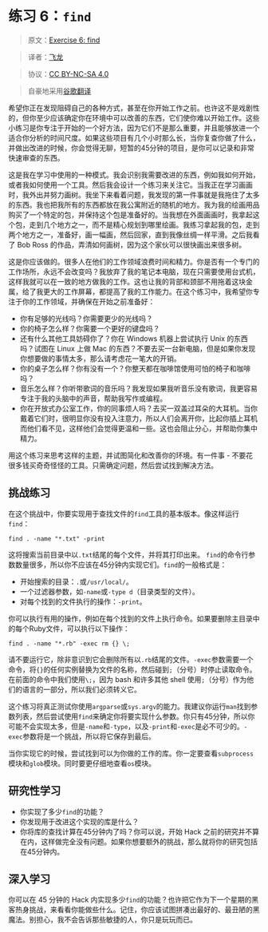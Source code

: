# 练习 6：`find`

> 原文：[Exercise 6: find](https://learncodethehardway.org/more-python-book/ex6.html)

> 译者：[飞龙](https://github.com/wizardforcel)

> 协议：[CC BY-NC-SA 4.0](http://creativecommons.org/licenses/by-nc-sa/4.0/)

> 自豪地采用[谷歌翻译](https://translate.google.cn/)

希望你正在发现阻碍自己的各种方式，甚至在你开始工作之前。也许这不是戏剧性的，但你至少应该确定你在环境中可以改善的东西，它们使你难以开始工作。这些小练习是你专注于开始的一个好方法，因为它们不是那么重要，并且能够放进一个适合你分析的时间尺度。如果这些项目有几个小时那么长，当你复查你做了什么，并做出改进的时候，你会觉得无聊，短暂的45分钟的项目，是你可以记录和非常快速审查的东西。

这是我在学习中使用的一种模式。我会识别我需要改进的东西，例如我如何开始，或者我如何使用一个工具。然后我会设计一个练习来关注它。当我正在学习画画时，我外出并努力画树。我坐下来看着问题，我发现的第一件事就是我拖住了太多的东西。我也把我所有的东西都放在我公寓附近的随机的地方。我为我的绘画用品购买了一个特定的包，并保持这个包是准备好的。当我想在外面画画时，我拿起这个包，走到几个地方之一，而不是精心规划到哪里绘画。我练习拿起我的包，走到两个地方之一，准备好，画一幅画，然后回家，直到我像丝绸一样平滑。之后我看了 Bob Ross 的作品，弄清如何画树，因为这个家伙可以很快画出来很多树。

这是你应该做的。很多人在他们的工作领域浪费时间和精力。你是否有一个专门的工作场所，永远不会改变吗？我放弃了我的笔记本电脑，现在只需要使用台式机，这样我就可以在一致的地方做我的工作。这也让我的背部和颈部不用拖着这块金属，给了我更大的工作屏幕，都提高了我的工作能力。在这个练习中，我希望你专注于你的工作领域，并确保在开始之前准备好：

+   你有足够的光线吗？你需要更少的光线吗？
+   你的椅子怎么样？你需要一个更好的键盘吗？
+   还有什么其他工具妨碍你了？你在 Windows 机器上尝试执行 Unix 的东西吗？试图在 Linux 上做 Mac 的东西？不要去买一台新电脑，但是如果你发现你想要做的事情太多，那么请考虑花一笔大的开销。
+   你的桌子怎么样？你有没有一个？你整天都在咖啡馆使用可怕的椅子和咖啡吗？
+   音乐怎么样？你听带歌词的音乐吗？我发现如果我听音乐没有歌词，我更容易专注于我的头脑中的声音，帮助我写作或编程。
+   你在开放式办公室工作，你的同事烦人吗？去买一双盖过耳朵的大耳机。当你戴着它们时，很明显你没有投入注意力，所以人们会离开你，比起你插上耳机而他们看不见，这样他们会觉得更温和一些。这也会阻止分心，并帮助你集中精力。

用这个练习来思考这样的主题，并试图简化和改善你的环境。有一件事 - 不要花很多钱买奇奇怪怪的工具。只需确定问题，然后尝试找到解决方法。

## 挑战练习

在这个挑战中，你要实现用于查找文件的`find`工具的基本版本。像这样运行`find`：

```
find . -name "*.txt" -print
```

这将搜索当前目录中以`.txt`结尾的每个文件，并将其打印出来。 `find`的命令行参数数量很多，所以你不应该在45分钟内实现它们。`find`的一般格式是：

+   开始搜索的目录：`.`或`/usr/local/`。
+   一个过滤器参数，如`-name`或`-type d`（目录类型的文件）。
+   对每个找到的文件执行的操作：`-print`。

你可以执行有用的操作，例如在每个找到的文件上执行命令。如果要删除主目录中的每个Ruby文件，可以执行以下操作：

```
find . -name "*.rb" -exec rm {} \;
```


请不要运行它，除非意识到它会删除所有以`.rb`结尾的文件。`-exec`参数需要一个命令，将`{}`的任何实例替换为文件的名称，然后碰到`;`（分号）时停止读取命令。在前面的命令中我们使用`\;`，因为 bash 和许多其他 shell 使用`;`（分号）作为他们的语言的一部分，所以我们必须转义它。

这个练习将真正测试你使用`argparse`或`sys.argv`的能力。我建议你运行`man`找到参数列表，然后尝试使用`find`来确定你将要实现什么参数。你只有45分钟，所以你可能不会实现太多，但是`-name`和`-type`，以及`-print`和`-exec`是必不可少的。`-exec`参数将是一个挑战，所以将它保存到最后。

当你实现它的时候，尝试找到可以为你做的工作的库。你一定要查看`subprocess`模块和`glob`模块。同时要更仔细地查看`os`模块。

## 研究性学习

+   你实现了多少`find`的功能？
+   你发现用于改进这个实现的库是什么？
+   你将库的查找计算在45分钟内了吗？你可以说，开始 Hack 之前的研究并不算在内，这样做完全没有问题。如果你想要额外的挑战，那么就将你的研究包括在45分钟内。

## 深入学习

你可以在 45 分钟的 Hack 内实现多少`find`的功能？也许把它作为下一个星期的黑客热身挑战，来看看你能做些什么。记住，你应该试图拼凑出最好的、最丑陋的黑魔法。别担心，我不会告诉那些敏捷的人，你只是玩玩而已。
